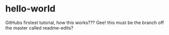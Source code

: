 # hello-world
GitHubs firstest tutorial, how this works???
Gee! this must be the branch off the master called readme-edits?
